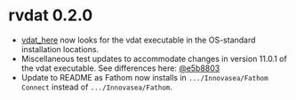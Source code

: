 # rvdat 0.2.0

  - [vdat_here](https://rvdat.obrien.page/reference/vdat_here.html) now looks for
  the vdat executable in the OS-standard installation locations.
  - Miscellaneous test updates to accommodate changes in version 11.0.1 of the 
  vdat executable. See differences here:
  [@e5b8803](https://github.com/mhpob/rvdat/commit/e5b8803b1fc1c61c535a2d3248558fd0f33f30c0)
  - Update to README as Fathom now installs in `.../Innovasea/Fathom Connect`
  instead of `.../Innovasea/Fathom`.
